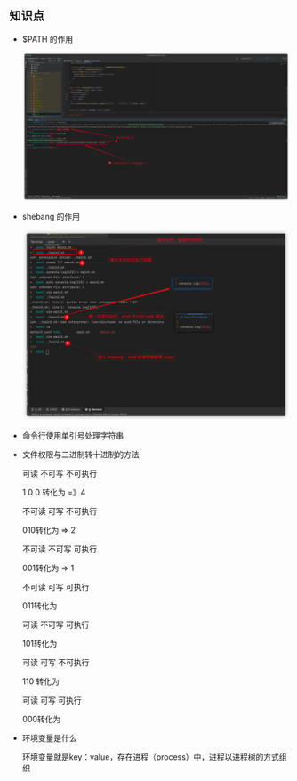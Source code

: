 ## 知识点

- $PATH 的作用

  ![image-20211013213243925](https://raw.githubusercontent.com/wojiaofengzhongzhuifeng/iamge-host-2/master/image-20211013213243925.png)

- shebang 的作用

  ![image-20211013214738680](https://raw.githubusercontent.com/wojiaofengzhongzhuifeng/iamge-host-2/master/image-20211013214738680.png)

- 命令行使用单引号处理字符串

- 文件权限与二进制转十进制的方法

  可读 不可写 不可执行

  1 0 0 转化为 =》4

  

  不可读 可写 不可执行

  010转化为 => 2

  

  不可读 不可写 可执行

  001转化为 => 1

  

  不可读 可写 可执行

  011转化为

  

  可读 不可写 可执行

  101转化为

  

  可读 可写 不可执行

  110 转化为

  

  可读 可写 可执行

  000转化为

- 环境变量是什么

  环境变量就是key：value，存在进程（process）中，进程以进程树的方式组织
